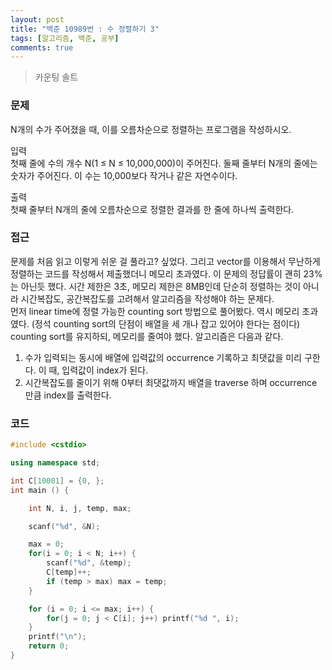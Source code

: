 ```yaml
---
layout: post
title: "백준 10989번 : 수 정렬하기 3"
tags: [알고리즘, 백준, 공부]
comments: true
---
```


> 카운팅 솔트  

### 문제  
N개의 수가 주어졌을 때, 이를 오름차순으로 정렬하는 프로그램을 작성하시오.  

입력  
첫째 줄에 수의 개수 N(1 ≤ N ≤ 10,000,000)이 주어진다. 둘째 줄부터 N개의 줄에는 숫자가 주어진다. 이 수는 10,000보다 작거나 같은 자연수이다.  

출력  
첫째 줄부터 N개의 줄에 오름차순으로 정렬한 결과를 한 줄에 하나씩 출력한다.  

### 접근  
문제를 처음 읽고 이렇게 쉬운 걸 풀라고? 싶었다. 그리고 vector를 이용해서 무난하게 정렬하는 코드를 작성해서 제출했더니 메모리 초과였다. 이 문제의 정답률이 괜히 23%는 아닌듯 했다. 시간 제한은 3초, 메모리 제한은 8MB인데 단순히 정렬하는 것이 아니라 시간복잡도, 공간복잡도를 고려해서 알고리즘을 작성해야 하는 문제다.  
먼저 linear time에 정렬 가능한 counting sort 방법으로 풀어봤다. 역시 메모리 초과였다. (정석 counting sort의 단점이 배열을 세 개나 잡고 있어야 한다는 점이다) counting sort를 유지하되, 메모리를 줄여야 했다. 알고리즘은 다음과 같다.  

1. 수가 입력되는 동시에 배열에 입력값의 occurrence 기록하고 최댓값을 미리 구한다. 이 때, 입력값이 index가 된다.  
2. 시간복잡도를 줄이기 위해 0부터 최댓값까지 배열을 traverse 하며 occurrence 만큼 index를 출력한다.  

### 코드  
~~~c++
#include <cstdio>

using namespace std;

int C[10001] = {0, };
int main () {

    int N, i, j, temp, max;

    scanf("%d", &N);

    max = 0;
    for(i = 0; i < N; i++) {
        scanf("%d", &temp);
        C[temp]++;
        if (temp > max) max = temp;
    }

    for (i = 0; i <= max; i++) {
        for(j = 0; j < C[i]; j++) printf("%d ", i);
    }
    printf("\n");
    return 0;
}
~~~